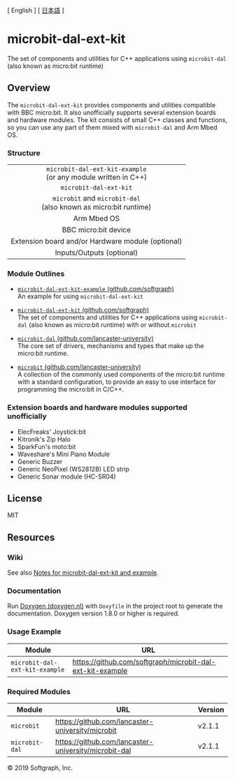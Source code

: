 [ English ] [ [日本語](README_ja.md) ]

# microbit-dal-ext-kit

The set of components and utilities for C++ applications using `microbit-dal` (also known as micro:bit runtime)

## Overview

The `microbit-dal-ext-kit` provides components and utilities compatible with BBC micro:bit. It also unofficially supports several extension boards and hardware modules. The kit consists of small C++ classes and functions, so you can use any part of them mixed with `microbit-dal` and Arm Mbed OS.

### Structure

<table>
	<tr><td align="center">	
<code>microbit-dal-ext-kit-example</code>
	<br>
(or any module written in C++)
	</td></tr>
	<tr><td align="center">
<code>microbit-dal-ext-kit</code>
	</td></tr>
	<tr><td align="center">
<code>microbit</code>
and
<code>microbit-dal</code>
	<br>
(also known as micro:bit runtime)
	</td></tr>
	<tr><td align="center">
Arm Mbed OS
	</td></tr>
	<tr><td align="center">
BBC micro:bit device
	</td></tr>
	<tr><td align="center">
Extension board and/or Hardware module (optional)
	</td></tr>
	<tr><td align="center">
Inputs/Outputs (optional)
	</td></tr>
	</table>

### Module Outlines

+ [`microbit-dal-ext-kit-example` (github.com/softgraph)](https://github.com/softgraph/microbit-dal-ext-kit-example)  
An example for using `microbit-dal-ext-kit`

+ [`microbit-dal-ext-kit` (github.com/softgraph)](https://github.com/softgraph/microbit-dal-ext-kit)  
The set of components and utilities for C++ applications using `microbit-dal` (also known as micro:bit runtime) with or without `microbit`

+ [`microbit-dal` (github.com/lancaster-university)](https://github.com/lancaster-university/microbit-dal)  
The core set of drivers, mechanisms and types that make up the micro:bit runtime.

+ [`microbit` (github.com/lancaster-university)](https://github.com/lancaster-university/microbit)  
A collection of the commonly used components of the micro:bit runtime with a standard configuration, to provide an easy to use interface for programming the micro:bit in C/C++.

### Extension boards and hardware modules supported unofficially

+ ElecFreaks' Joystick:bit
+ Kitronik's Zip Halo
+ SparkFun's moto:bit
+ Waveshare's Mini Piano Module
+ Generic Buzzer
+ Generic NeoPixel (WS2812B) LED strip
+ Generic Sonar module (HC-SR04)

## License

MIT

## Resources

### Wiki

See also [Notes for microbit-dal-ext-kit and example](https://github.com/softgraph/microbit-dal-ext-kit-example/wiki).

### Documentation

Run [Doxygen (doxygen.nl)](http://www.doxygen.nl/download.html#latestsrc) with `Doxyfile` in the project root to generate the documentation. Doxygen version 1.8.0 or higher is required.

### Usage Example

Module         | URL
-------------- | ---
`microbit-dal-ext-kit-example` | <https://github.com/softgraph/microbit-dal-ext-kit-example>

### Required Modules

Module         | URL | Version
-------------- | --- | -------
`microbit`     | <https://github.com/lancaster-university/microbit>     | v2.1.1
`microbit-dal` | <https://github.com/lancaster-university/microbit-dal> | v2.1.1

© 2019 Softgraph, Inc.
